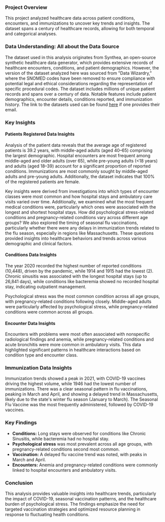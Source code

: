 ### Project Overview
This project analyzed healthcare data across patient conditions, encounters, and immunizations to uncover key trends and insights. The dataset spans a century of healthcare records, allowing for both temporal and categorical analyses.

### Data Understanding: All about the Data Source
The dataset used in this analysis originates from Synthea, an open-source synthetic healthcare data generator, which provides extensive records of healthcare encounters, conditions, and patient demographics. However, the version of the dataset analyzed here was sourced from "Data Wizardry," where the SNOMED codes have been removed to ensure compliance with potential legal and ethical considerations regarding the representation of specific procedural codes. The dataset includes millions of unique patient records and spans over a century of data. Notable features include patient demographics, encounter details, conditions reported, and immunization history. The link to the datasets used can be found [here](https://datawizardry.academy/sql-basics-healthcare/) if one provides their email. 

### Key Insights 
#### Patients Registered Data Insights
Analysis of the patient data reveals that the average age of registered patients is 39.2 years, with middle-aged adults (aged 40–65) comprising the largest demographic. Hospital encounters are most frequent among middle-aged and older adults (over 65), while pre-young adults (<18 years) and adults (aged 18–39) account for a significant proportion of reported conditions. Immunizations are most commonly sought by middle-aged adults and pre-young adults. Additionally, the dataset indicates that 100% of the registered patients are female.

Key insights were derived from investigations into which types of encounter classes were most common and how hospital stays and ambulatory care visits varied over time. Additionally, we examined what the most frequent medical conditions were, particularly which ones were associated with the longest and shortest hospital stays. How did psychological stress-related conditions and pregnancy-related conditions vary across different age groups? We also explored the timing of seasonal flu vaccinations, particularly whether there were any delays in immunization trends related to the flu season, especially in regions like Massachusetts. These questions provided insights into healthcare behaviors and trends across various demographic and clinical factors.

#### Conditions Data Insights
The year 2020 recorded the highest number of reported conditions (10,448), driven by the pandemic, while 1914 and 1915 had the lowest (2). Chronic sinusitis was associated with the longest hospital stays (up to 26,841 days), while conditions like bacteremia showed no recorded hospital stay, indicating outpatient management.

Psychological stress was the most common condition across all age groups, with pregnancy-related conditions following closely. Middle-aged adults were particularly affected by psychological stress, while pregnancy-related conditions were common across all groups.

#### Encounter Data Insights
Encounters with problems were most often associated with nonspecific radiological findings and anemia, while pregnancy-related conditions and acute bronchitis were more common in ambulatory visits. This data highlighted significant patterns in healthcare interactions based on condition type and encounter class.

### Immunization Data Insights
Immunization trends showed a peak in 2021, with COVID-19 vaccines driving the highest volume, while 1946 had the lowest number of immunizations. There was a clear seasonal pattern in flu vaccinations, peaking in March and April, and showing a delayed trend in Massachusetts, likely due to the state's winter flu season (January to March). The Seasonal Flu Vaccine was the most frequently administered, followed by COVID-19 vaccines.

### Key Findings
* **Conditions:** Long stays were observed for conditions like Chronic Sinusitis, while bacteremia had no hospital stay.
* **Psychological stress** was most prevalent across all age groups, with pregnancy-related conditions second most common.
* **Vaccination:** A delayed flu vaccine trend was noted, with peaks in March and April.
* **Encounters:** Anemia and pregnancy-related conditions were commonly linked to hospital encounters and ambulatory visits.

### Conclusion
This analysis provides valuable insights into healthcare trends, particularly the impact of COVID-19, seasonal vaccination patterns, and the healthcare burden of psychological stress. The findings emphasize the need for targeted vaccination strategies and optimized resource planning in response to fluctuating health conditions.
